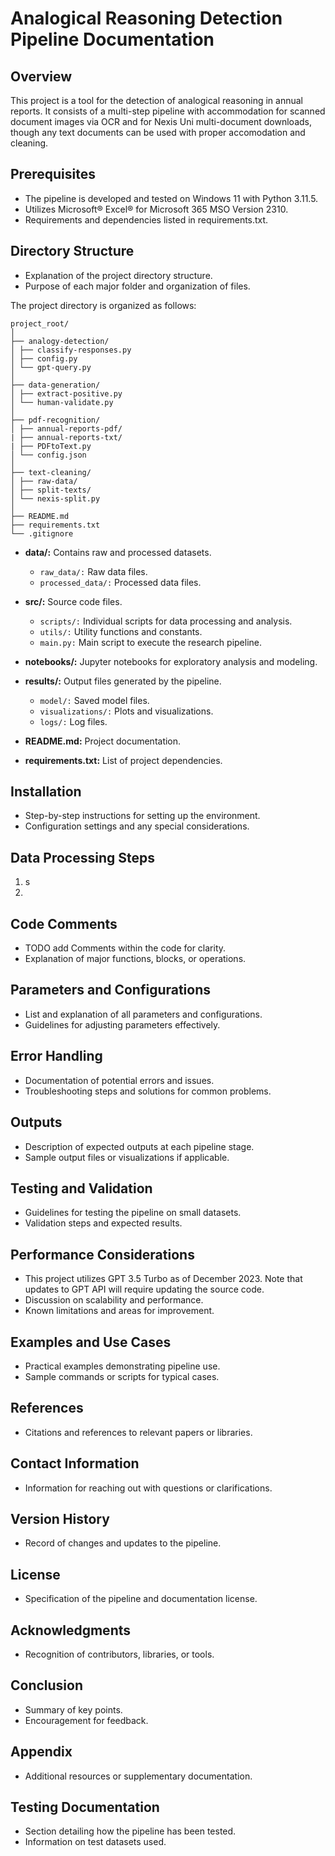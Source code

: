 # Analogical Reasoning Detection Pipeline Documentation

## Overview
This project is a tool for the detection of analogical reasoning in annual reports. It consists of a multi-step pipeline with accommodation for scanned document images via OCR and for Nexis Uni multi-document downloads, though any text documents can be used with proper accomodation and cleaning.

## Prerequisites
- The pipeline is developed and tested on Windows 11 with Python 3.11.5.
- Utilizes Microsoft® Excel® for Microsoft 365 MSO Version 2310.
- Requirements and dependencies listed in requirements.txt.

## Directory Structure
- Explanation of the project directory structure.
- Purpose of each major folder and organization of files.

The project directory is organized as follows:
```plaintext
project_root/
│
├── analogy-detection/
│ ├── classify-responses.py
│ ├── config.py
│ └── gpt-query.py
│
├── data-generation/
│ ├── extract-positive.py
│ └── human-validate.py
│
├── pdf-recognition/
│ ├── annual-reports-pdf/
| ├── annual-reports-txt/
| ├── PDFtoText.py
│ └── config.json
│
├── text-cleaning/
│ ├── raw-data/
│ ├── split-texts/
│ └── nexis-split.py
│
├── README.md
├── requirements.txt
└── .gitignore
```

- **data/:** Contains raw and processed datasets.
  - `raw_data/:` Raw data files.
  - `processed_data/:` Processed data files.

- **src/:** Source code files.
  - `scripts/:` Individual scripts for data processing and analysis.
  - `utils/:` Utility functions and constants.
  - `main.py:` Main script to execute the research pipeline.

- **notebooks/:** Jupyter notebooks for exploratory analysis and modeling.

- **results/:** Output files generated by the pipeline.
  - `model/:` Saved model files.
  - `visualizations/:` Plots and visualizations.
  - `logs/:` Log files.

- **README.md:** Project documentation.

- **requirements.txt:** List of project dependencies.

## Installation
- Step-by-step instructions for setting up the environment.
- Configuration settings and any special considerations.

## Data Processing Steps

1. s
2. 

## Code Comments
- TODO add Comments within the code for clarity.
- Explanation of major functions, blocks, or operations.

## Parameters and Configurations
- List and explanation of all parameters and configurations.
- Guidelines for adjusting parameters effectively.

## Error Handling
- Documentation of potential errors and issues.
- Troubleshooting steps and solutions for common problems.

## Outputs
- Description of expected outputs at each pipeline stage.
- Sample output files or visualizations if applicable.

## Testing and Validation
- Guidelines for testing the pipeline on small datasets.
- Validation steps and expected results.

## Performance Considerations
- This project utilizes GPT 3.5 Turbo as of December 2023. Note that updates to GPT API will require updating the source code.
- Discussion on scalability and performance.
- Known limitations and areas for improvement.

## Examples and Use Cases
- Practical examples demonstrating pipeline use.
- Sample commands or scripts for typical cases.

## References
- Citations and references to relevant papers or libraries.

## Contact Information
- Information for reaching out with questions or clarifications.

## Version History
- Record of changes and updates to the pipeline.

## License
- Specification of the pipeline and documentation license.

## Acknowledgments
- Recognition of contributors, libraries, or tools.

## Conclusion
- Summary of key points.
- Encouragement for feedback.

## Appendix
- Additional resources or supplementary documentation.

## Testing Documentation
- Section detailing how the pipeline has been tested.
- Information on test datasets used.
